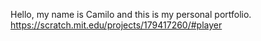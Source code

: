 Hello, my name is Camilo and this is my personal portfolio.
https://scratch.mit.edu/projects/179417260/#player
